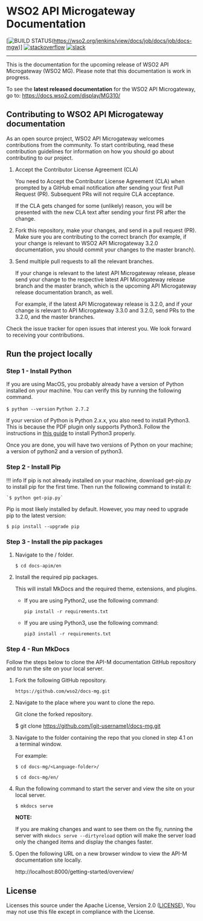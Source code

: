# WSO2 API Microgateway Documentation

[![BUILD STATUS](https://wso2.org/jenkins/view/docs/job/docs/job/docs-mgw/badge/icon)(https://wso2.org/jenkins/view/docs/job/docs/job/docs-mgw)]
[![stackoverflow](https://img.shields.io/badge/stackoverflow-wso2mgw-orange)](https://stackoverflow.com/tags/wso2-mgw/)
[![slack](https://img.shields.io/badge/slack-wso2--apim-blueviolet)](https://join.slack.com/t/wso2-apim/shared_invite/enQtNzEzMzk5Njc5MzM0LTgwODI3NmQ1MjI0ZDQyMGNmZGI4ZjdkZmI1ZWZmMjNkY2E0NmY3ZmExYjkxYThjNzNkOTU2NWJmYzM4YzZiOWU?src=sidebar)

---

This is the documentation for the upcoming release of WSO2 API Microgateway (WSO2 MG). Please note that this documentation is work in progress.

To see the **latest released documentation** for the WSO2 API Microgateway, go to: https://docs.wso2.com/display/MG310/

## Contributing to WSO2 API Microgateway documentation

As an open source project, WSO2 API Microgateway welcomes contributions from the community. To start contributing, read these contribution guidelines for information on how you should go about contributing to our project.

1. Accept the Contributor License Agreement (CLA)
    
      You need to Accept the Contributor License Agreement (CLA) when prompted by a GitHub email notification after sending your first Pull Request (PR). Subsequent PRs will not require CLA acceptance.

      If the CLA gets changed for some (unlikely) reason, you will be presented with the new CLA text after sending your first PR after the change.

2. Fork this repository, make your changes, and send in a pull request (PR). Make sure you are contributing to the correct branch (for example, if your change is relevant to WSO2 API Microgateway 3.2.0 documentation, you should commit your changes to the master branch).

3. Send multiple pull requests to all the relevant branches.

      If your change is relevant to the latest API Microgateway release, please send your change to the respective latest API Microgateway release branch and the master branch, which is the upcoming API Microgateway release documentation branch, as well.

      For example, if the latest API Microgateway release is 3.2.0, and if your change is relevant to API Microgateway 3.3.0 and 3.2.0, send PRs to the 3.2.0, and the master branches.

Check the issue tracker for open issues that interest you. We look forward to receiving your contributions.

## Run the project locally 

### Step 1 - Install Python

If you are using MacOS, you probably already have a version of Python installed on your machine. You can verify this by running the following command.

`$ python --version`
`Python 2.7.2`

If your version of Python is Python 2.x.x, you also need to install Python3. This is because the PDF plugin only supports Python3. Follow the instructions in [this guide](https://docs.python-guide.org/starting/install3/osx/) to install Python3 properly.

Once you are done, you will have two versions of Python on your machine; a version of python2 and a version of python3.

### Step 2 - Install Pip

!!! info
    If pip is not already installed on your machine, download get-pip.py to install pip for the first time. Then run the following command to install it:

    `$ python get-pip.py`

Pip is most likely installed by default. However, you may need to upgrade pip to the latest version:

`$ pip install --upgrade pip`

### Step 3 - Install the pip packages

1. Navigate to the <Language-folder>/ folder.

      `$ cd docs-apim/en`

2. Install the required pip packages.

      This will install MkDocs and the required theme, extensions, and plugins.

      - If you are using Python2, use the following command:

           ```
           pip install -r requirements.txt
           ```

      - If you are using Python3, use the following command:

           ```
           pip3 install -r requirements.txt
           ```

### Step 4 - Run MkDocs

Follow the steps below to clone the API-M documentation GitHub repository and to run the site on your local server.

1. Fork the following GitHub repository.

      `https://github.com/wso2/docs-mg.git`


2. Navigate to the place where you want to clone the repo.

      Git clone the forked repository. 

      $ git clone https://github.com/[git-username]/docs-mg.git

3. Navigate to the folder containing the repo that you cloned in step 4.1 on a terminal window. 

      For example:

      `$ cd docs-mg/<Language-folder>/`

      `$ cd docs-mg/en/`


4. Run the following command to start the server and view the site on your local server.

      `$ mkdocs serve`

      **NOTE:**

      If you are making changes and want to see them on the fly, running the server with `mkdocs serve --dirtyreload` option will make the server load only the changed items and display the changes faster.
  
5. Open the following URL on a new browser window to view the API-M documentation site locally. 

      http://localhost:8000/getting-started/overview/

## License

Licenses this source under the Apache License, Version 2.0 ([LICENSE](LICENSE)), You may not use this file except in compliance with the License.
